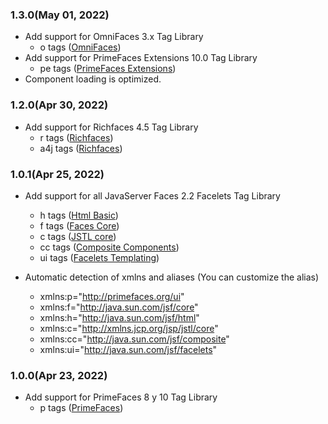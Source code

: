 ### 1.3.0(May 01, 2022)
* Add support for OmniFaces 3.x Tag Library
    *  o tags ([OmniFaces](http://omnifaces.org/ui))
* Add support for PrimeFaces Extensions 10.0 Tag Library
    *  pe tags ([PrimeFaces Extensions](http://primefaces.org/ui/extensions))    
* Component loading is optimized.


### 1.2.0(Apr 30, 2022)
* Add support for Richfaces 4.5 Tag Library
    *  r tags ([Richfaces](https://richfaces.jboss.org/docs))
    *  a4j tags ([Richfaces](https://richfaces.jboss.org/docs))

### 1.0.1(Apr 25, 2022)
* Add support for all JavaServer Faces 2.2 Facelets Tag Library
    *  h tags ([Html Basic](https://docs.oracle.com/javaee/7/javaserver-faces-2-2/vdldocs-facelets/h/tld-frame.html))
    *  f tags ([Faces Core](https://docs.oracle.com/javaee/7/javaserver-faces-2-2/vdldocs-facelets/f/tld-frame.html))
    *  c tags ([JSTL core](https://docs.oracle.com/javaee/7/javaserver-faces-2-2/vdldocs-facelets/c/tld-frame.html))
    *  cc tags ([Composite Components](https://docs.oracle.com/javaee/7/javaserver-faces-2-2/vdldocs-facelets/cc/tld-frame.html))
    *  ui tags ([Facelets Templating](https://docs.oracle.com/javaee/7/javaserver-faces-2-2/vdldocs-facelets/ui/tld-frame.html))

* Automatic detection of xmlns and aliases (You can customize the alias)
    * xmlns:p="http://primefaces.org/ui"
    * xmlns:f="http://java.sun.com/jsf/core"
    * xmlns:h="http://java.sun.com/jsf/html"
    * xmlns:c="http://xmlns.jcp.org/jsp/jstl/core"
    * xmlns:cc="http://java.sun.com/jsf/composite"
    * xmlns:ui="http://java.sun.com/jsf/facelets"

### 1.0.0(Apr 23, 2022)
* Add support for PrimeFaces 8 y 10 Tag Library
    *  p tags ([PrimeFaces](http://primefaces.org/ui))